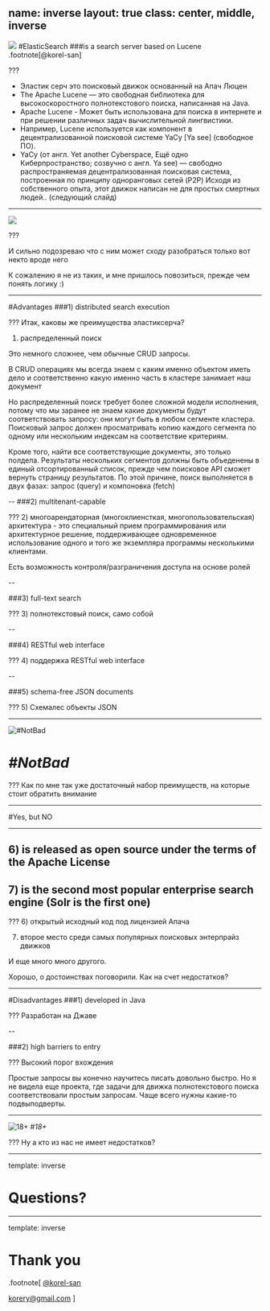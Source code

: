 name: inverse
layout: true
class: center, middle, inverse
---
![](images/elasticsearch.png)
#ElasticSearch
###is a search server based on Lucene
.footnote[@korel-san]

???

- Эластик серч это поисковый движок основанный на Апач Люцен
- The Apache Lucene — это свободная библиотека для высокоскоростного полнотекстового поиска, написанная на Java.
- Apache Lucene - Может быть использована для поиска в интернете и при решении различных задач вычислительной лингвистики.
- Например, Lucene используется как компонент в децентрализованной поисковой системе YaCy [Ya see] (свободное ПО).
- YaCy (от англ. Yet another Cyberspace, Ещё одно Киберпространство; созвучно с англ. Ya see) — свободно распространяемая децентрализованная поисковая система, построенная по принципу одноранговых сетей (P2P)
Исходя из собственного опыта, этот движок написан не для простых смертных людей.. (следующий слайд)

---

![](images/sheldon.jpg)

???

И сильно подозреваю что с ним может сходу разобраться только вот некто вроде него

К сожалению я не из таких, и мне пришлось повозиться, прежде чем понять логику :)

---
#Advantages
###1) distributed search execution

???
Итак, каковы же преимущества эластиксерча?

1) распределенный поиск

Это немного сложнее, чем обычные CRUD запросы.

В CRUD операциях мы всегда знаем с каким именно объектом иметь дело
и соответственно какую именно часть в кластере занимает наш документ

Но распределенный поиск требует более сложной модели исполнения, потому что мы заранее не знаем какие документы будут соответствовать запросу:
они могут быть в любом сегменте кластера. Поисковый запрос должен просматривать копию каждого сегмента
по одному или нескольким индексам на соответствие критериям.

Кроме того, найти все соответствующие документы, это только полдела. Результаты нескольких сегментов должны быть объеденены в единый отсортированный список, прежде чем поисковое API
сможет вернуть страницу результатов. По этой причине, поиск выполняется в двух фазах: запрос (query) и компоновка (fetch)

--
###2) multitenant-capable

???
2) многоарендаторная (многоклиенсткая, многопользовательская) архитектура - это специальный прием программирования или архитектурное решение, поддерживающее одновременное использование одного и того же экземпляра программы несколькими клиентами.

Есть возможность контроля/разграничения доступа на основе ролей

--

###3) full-text search

???
3) полнотекстовый поиск, само собой

--

###4) RESTful web interface

???
4) поддержка RESTful web interface

--

###5) schema-free JSON documents

???
5) Схемалес объекты JSON

---

![#NotBad](images/joey.gif)
# *#NotBad*

???
Как по мне так уже достаточный набор преимуществ, на которые стоит обратить внимание

---

#Yes, but NO

---

## 6) is released as open source under the terms of the Apache License
## 7) is the second most popular enterprise search engine (Solr is the first one)

???
6) открытый исходный код под лицензией Апача

7) второе место среди самых популярных поисковых энтерпрайз движков

И еще много много другого.

Хорошо, о достоинствах поговорили. Как на счет недостатков?

---

#Disadvantages
###1) developed in Java

???
Разработан на Джаве

--

###2) high barriers to entry

???
Высокий порог вхождения

Простые запросы вы конечно научитесь писать довольно быстро. Но я не видела еще проекта, где задачи для движка
полнотекстового поиска соответствовали простым запросам. Чаще всего нужны какие-то подвыподверты.

---

![18+](images/18+.jpg)
#*18+*

???
Ну а кто из нас не имеет недостатков?

---
template: inverse
# Questions?

---
template: inverse
# Thank you
.footnote[
[@korel-san](https://twitter.com/korery)

[korery@gmail.com](https://twitter.com/korery)
]
